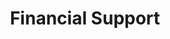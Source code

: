 ---
title:  "Financial Support"
description:  " Kiran Foundation is committed to empowering Pratibha students by addressing financial barriers to their education and career development. Through a tailored approach, the foundation covers career-building expenses based on each student's family financial circumstances, ensuring that no capable individual is hindered by economic constraints. The program extends beyond financial aid, offering comprehensive support with mentoring and additional resources. By nurturing the talents of Pratibha students, Kiran Foundation strives to unlock their full potential and facilitate their journey toward successful career goals."
---
